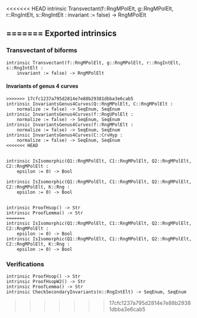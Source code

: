 <<<<<<< HEAD
intrinsic Transvectant(f::RngMPolElt, g::RngMPolElt, r::RngIntElt, s::RngIntElt : 
    invariant := false) -> RngMPolElt


=======
Exported intrinsics
--

### Transvectant of biforms

```
intrinsic Transvectant(f::RngMPolElt, g::RngMPolElt, r::RngIntElt, s::RngIntElt : 
    invariant := false) -> RngMPolElt
```

#### Invariants of genus 4 curves

```
>>>>>>> 17cfc1237a795d2814e7e88b29381dbba3e6cab5
intrinsic InvariantsGenus4Curves(Q::RngMPolElt, C::RngMPolElt : 
    normalize := false) -> SeqEnum, SeqEnum
intrinsic InvariantsGenus4Curves(f::RngUPolElt : 
    normalize := false) -> SeqEnum, SeqEnum
intrinsic InvariantsGenus4Curves(f::RngMPolElt : 
    normalize := false) -> SeqEnum, SeqEnum
intrinsic InvariantsGenus4Curves(C::CrvHyp :
    normalize := false) -> SeqEnum, SeqEnum
<<<<<<< HEAD


intrinsic IsIsomorphic(Q1::RngMPolElt, C1::RngMPolElt, Q2::RngMPolElt, C2::RngMPolElt : 
    epsilon := 0) -> Bool

intrinsic IsIsomorphic(Q1::RngMPolElt, C1::RngMPolElt, Q2::RngMPolElt, C2::RngMPolElt, K::Rng : 
    epsilon := 0) -> Bool


intrinsic ProofHsop() -> Str
intrinsic ProofLemma() -> Str
=======
intrinsic IsIsomorphic(Q1::RngMPolElt, C1::RngMPolElt, Q2::RngMPolElt, C2::RngMPolElt : 
    epsilon := 0) -> Bool
intrinsic IsIsomorphic(Q1::RngMPolElt, C1::RngMPolElt, Q2::RngMPolElt, C2::RngMPolElt, K::Rng : 
    epsilon := 0) -> Bool
```

### Verifications

```
intrinsic ProofHsop() -> Str
intrinsic ProofHsopW2() -> Str
intrinsic ProofLemma() -> Str
intrinsic CheckSecondaryInvariants(n::RngIntElt) -> SeqEnum, SeqEnum
```
>>>>>>> 17cfc1237a795d2814e7e88b29381dbba3e6cab5
